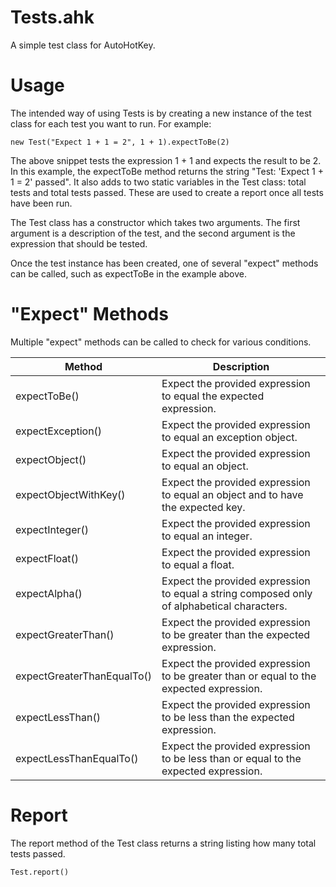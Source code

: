 # Tests.ahk
A simple test class for AutoHotKey.

# Usage
The intended way of using Tests is by creating a new instance of the test class for each test you want to run. For example:
```
new Test("Expect 1 + 1 = 2", 1 + 1).expectToBe(2)
```
The above snippet tests the expression 1 + 1 and expects the result to be 2. In this example, the expectToBe method returns the string "Test: 'Expect 1 + 1 = 2' passed". It also adds to two static variables in the Test class: total tests and total tests passed. These are used to create a report once all tests have been run.

The Test class has a constructor which takes two arguments. The first argument is a description of the test, and the second argument is the expression that should be tested. 

Once the test instance has been created, one of several "expect" methods can be called, such as expectToBe in the example above.

# "Expect" Methods
Multiple "expect" methods can be called to check for various conditions. 

| Method | Description |
| --- | --- |
| expectToBe() | Expect the provided expression to equal the expected expression. |
| expectException() | Expect the provided expression to equal an exception object. |
| expectObject() | Expect the provided expression to equal an object. |
| expectObjectWithKey() | Expect the provided expression to equal an object and to have the expected key. |
| expectInteger() | Expect the provided expression to equal an integer. |
| expectFloat() | Expect the provided expression to equal a float. |
| expectAlpha() | Expect the provided expression to equal a string composed only of alphabetical characters. |
| expectGreaterThan() | Expect the provided expression to be greater than the expected expression. |
| expectGreaterThanEqualTo() | Expect the provided expression to be greater than or equal to the expected expression. |
| expectLessThan() | Expect the provided expression to be less than the expected expression. |
| expectLessThanEqualTo() | Expect the provided expression to be less than or equal to the expected expression. |

# Report

The report method of the Test class returns a string listing how many total tests passed.
```
Test.report()
```
